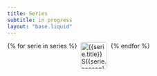 ```yaml
---
title: Series
subtitle: in progress
layout: "base.liquid"
---
```


<div class="series-container">
{% for serie in series %}
<img src="{{serie.image}}" alt="{{serie.title}} S{{serie.season}}" title="{{serie.title}} S{{serie.season}}" class="serie" />
{% endfor %}
</div>

<style>
  .series-container {
    display: flex;
    flex-wrap: wrap;
    gap: 0.5rem;
  }
  .serie {
    width: 3.85rem;
    border-radius: 0.25rem;
  }
</style>
